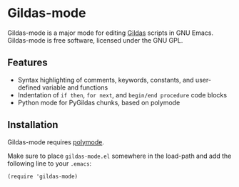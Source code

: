 # Gildas-mode

Gildas-mode is a major mode for editing
[Gildas](http://www.iram.fr/IRAMFR/GILDAS) scripts in GNU Emacs.
Gildas-mode is free software, licensed under the GNU GPL.

## Features

* Syntax highlighting of comments, keywords, constants, and
  user-defined variable and functions
* Indentation of `if then`, `for next`, and `begin/end procedure`
  code blocks
* Python mode for PyGildas chunks, based on polymode

## Installation

Gildas-mode requires [polymode](https://github.com/vitoshka/polymode).

Make sure to place `gildas-mode.el` somewhere in the load-path and add
the following line to your `.emacs`:

```emacs-lisp
(require 'gildas-mode)
```
